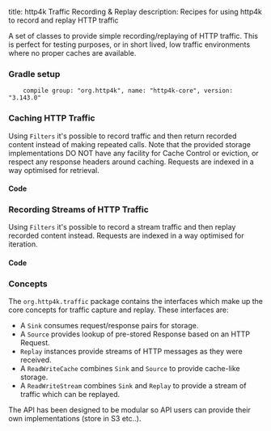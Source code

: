 title: http4k Traffic Recording & Replay
description: Recipes for using http4k to record and replay HTTP traffic

A set of classes to provide simple recording/replaying of HTTP traffic. This is perfect for testing purposes, or in short lived, low traffic environments where no proper caches are available.

### Gradle setup
```
    compile group: "org.http4k", name: "http4k-core", version: "3.143.0"
```

### Caching HTTP Traffic 

Using `Filters` it's possible to record traffic and then return recorded content instead of making repeated calls. Note that the provided storage 
implementations DO NOT have any facility for Cache Control or eviction, or respect any response headers around caching. Requests are indexed in a way optimised for retrieval.

#### Code [<img class="octocat"/>](https://github.com/http4k/http4k/blob/master/src/docs/cookbook/record_and_replay/example_cache.kt)

<script src="https://gist-it.appspot.com/https://github.com/http4k/http4k/blob/master/src/docs/cookbook/record_and_replay/example_cache.kt"></script>

### Recording Streams of HTTP Traffic 

Using `Filters` it's possible to record a stream traffic and then replay recorded content instead. Requests are indexed in a way optimised for iteration.

#### Code [<img class="octocat"/>](https://github.com/http4k/http4k/blob/master/src/docs/cookbook/record_and_replay/example_stream.kt)

<script src="https://gist-it.appspot.com/https://github.com/http4k/http4k/blob/master/src/docs/cookbook/record_and_replay/example_stream.kt"></script>

### Concepts

The `org.http4k.traffic` package contains the interfaces which make up the core concepts for traffic capture and replay. These interfaces are:

- A `Sink` consumes request/response pairs for storage. 
- A `Source` provides lookup of pre-stored Response based on an HTTP Request.
- `Replay` instances provide streams of HTTP messages as they were received.
- A `ReadWriteCache` combines `Sink` and `Source` to provide cache-like storage.
- A `ReadWriteStream` combines `Sink` and `Replay` to provide a stream of traffic which can be replayed.

The API has been designed to be modular so API users can provide their own implementations (store in S3 etc..).
